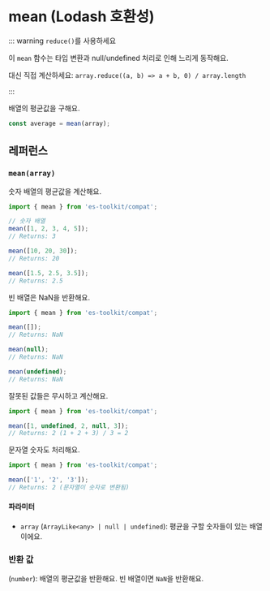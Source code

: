 # mean (Lodash 호환성)

::: warning `reduce()`를 사용하세요

이 `mean` 함수는 타입 변환과 null/undefined 처리로 인해 느리게 동작해요.

대신 직접 계산하세요: `array.reduce((a, b) => a + b, 0) / array.length`

:::

배열의 평균값을 구해요.

```typescript
const average = mean(array);
```

## 레퍼런스

### `mean(array)`

숫자 배열의 평균값을 계산해요.

```typescript
import { mean } from 'es-toolkit/compat';

// 숫자 배열
mean([1, 2, 3, 4, 5]);
// Returns: 3

mean([10, 20, 30]);
// Returns: 20

mean([1.5, 2.5, 3.5]);
// Returns: 2.5
```

빈 배열은 NaN을 반환해요.

```typescript
import { mean } from 'es-toolkit/compat';

mean([]);
// Returns: NaN

mean(null);
// Returns: NaN

mean(undefined);
// Returns: NaN
```

잘못된 값들은 무시하고 계산해요.

```typescript
import { mean } from 'es-toolkit/compat';

mean([1, undefined, 2, null, 3]);
// Returns: 2 (1 + 2 + 3) / 3 = 2
```

문자열 숫자도 처리해요.

```typescript
import { mean } from 'es-toolkit/compat';

mean(['1', '2', '3']);
// Returns: 2 (문자열이 숫자로 변환됨)
```

#### 파라미터

- `array` (`ArrayLike<any> | null | undefined`): 평균을 구할 숫자들이 있는 배열이에요.

### 반환 값

(`number`): 배열의 평균값을 반환해요. 빈 배열이면 `NaN`을 반환해요.